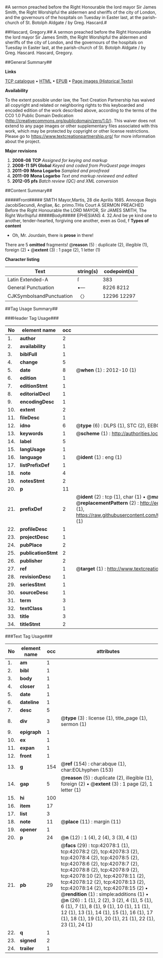 #A sermon preached before the Right Honourable the lord mayor Sir James Smith, the Right Worshipful the aldermen and sheriffs of the city of London, and the governours of the hospitals on Tuesday in Easter last, at the parish-church of St. Botolph Aldgate / by Greg. Hascard.#

##Hascard, Gregory.##
A sermon preached before the Right Honourable the lord mayor Sir James Smith, the Right Worshipful the aldermen and sheriffs of the city of London, and the governours of the hospitals on Tuesday in Easter last, at the parish-church of St. Botolph Aldgate / by Greg. Hascard.
Hascard, Gregory.

##General Summary##

**Links**

[TCP catalogue](http://www.ota.ox.ac.uk/tcp/)  • 
[HTML](http://tei.it.ox.ac.uk/tcp/Texts-HTML/free/A43/A43063.html)  • 
[EPUB](http://tei.it.ox.ac.uk/tcp/Texts-EPUB/free/A43/A43063.epub) • 
[Page images (Historical Texts)](https://historicaltexts.jisc.ac.uk/eebo-08951650e)

**Availability**

To the extent possible under law, the Text Creation Partnership has waived all copyright and related or neighboring rights to this keyboarded and encoded edition of the work described above, according to the terms of the CC0 1.0 Public Domain Dedication (http://creativecommons.org/publicdomain/zero/1.0/). This waiver does not extend to any page images or other supplementary files associated with this work, which may be protected by copyright or other license restrictions. Please go to https://www.textcreationpartnership.org/ for more information about the project.

**Major revisions**

1. __2008-08__ __TCP__ *Assigned for keying and markup*
1. __2008-11__ __SPi Global__ *Keyed and coded from ProQuest page images*
1. __2011-09__ __Mona Logarbo__ *Sampled and proofread*
1. __2011-09__ __Mona Logarbo__ *Text and markup reviewed and edited*
1. __2012-05__ __pfs__ *Batch review (QC) and XML conversion*

##Content Summary##

#####Front#####
SMITH Mayor,Martis, 28 die Aprilis 1685. Annoque Regis JacobiSecundi, Angliae, &c. primo.THis Court A SERMON PREACHED Before the Right Honourable the LORD MAYOR, Sir JAMES SMITH, The Right Worſhipful 
#####Body#####
EPHESIANS 4. 32.And be ye kind one to another, tender-hearted, forgiving one another, even as God, f
**Types of content**

  * Oh, Mr. Jourdain, there is **prose** in there!

There are 5 **omitted** fragments! 
 @__reason__ (5) : duplicate (2), illegible (1), foreign (2)  •  @__extent__ (3) : 1 page (2), 1 letter (1)

**Character listing**


|Text|string(s)|codepoint(s)|
|---|---|---|
|Latin Extended-A|ſ|383|
|General Punctuation|•—|8226 8212|
|CJKSymbolsandPunctuation|〈〉|12296 12297|

##Tag Usage Summary##

###Header Tag Usage###

|No|element name|occ|attributes|
|---|---|---|---|
|1.|__author__|2||
|2.|__availability__|1||
|3.|__biblFull__|1||
|4.|__change__|5||
|5.|__date__|8| @__when__ (1) : 2012-10 (1)|
|6.|__edition__|1||
|7.|__editionStmt__|1||
|8.|__editorialDecl__|1||
|9.|__encodingDesc__|1||
|10.|__extent__|2||
|11.|__fileDesc__|1||
|12.|__idno__|6| @__type__ (6) : DLPS (1), STC (2), EEBO-CITATION (1), OCLC (1), VID (1)|
|13.|__keywords__|1| @__scheme__ (1) : http://authorities.loc.gov/ (1)|
|14.|__label__|5||
|15.|__langUsage__|1||
|16.|__language__|1| @__ident__ (1) : eng (1)|
|17.|__listPrefixDef__|1||
|18.|__note__|4||
|19.|__notesStmt__|2||
|20.|__p__|11||
|21.|__prefixDef__|2| @__ident__ (2) : tcp (1), char (1)  •  @__matchPattern__ (2) : ([0-9\-]+):([0-9IVX]+) (1), (.+) (1)  •  @__replacementPattern__ (2) : http://eebo.chadwyck.com/downloadtiff?vid=$1&page=$2 (1), https://raw.githubusercontent.com/textcreationpartnership/Texts/master/tcpchars.xml#$1 (1)|
|22.|__profileDesc__|1||
|23.|__projectDesc__|1||
|24.|__pubPlace__|2||
|25.|__publicationStmt__|2||
|26.|__publisher__|2||
|27.|__ref__|1| @__target__ (1) : http://www.textcreationpartnership.org/docs/. (1)|
|28.|__revisionDesc__|1||
|29.|__seriesStmt__|1||
|30.|__sourceDesc__|1||
|31.|__term__|3||
|32.|__textClass__|1||
|33.|__title__|3||
|34.|__titleStmt__|2||


###Text Tag Usage###

|No|element name|occ|attributes|
|---|---|---|---|
|1.|__am__|1||
|2.|__bibl__|1||
|3.|__body__|1||
|4.|__closer__|1||
|5.|__date__|1||
|6.|__dateline__|1||
|7.|__desc__|5||
|8.|__div__|3| @__type__ (3) : license (1), title_page (1), sermon (1)|
|9.|__epigraph__|1||
|10.|__ex__|1||
|11.|__expan__|1||
|12.|__front__|1||
|13.|__g__|154| @__ref__ (154) : char:abque (1), char:EOLhyphen (153)|
|14.|__gap__|5| @__reason__ (5) : duplicate (2), illegible (1), foreign (2)  •  @__extent__ (3) : 1 page (2), 1 letter (1)|
|15.|__hi__|100||
|16.|__item__|17||
|17.|__list__|3||
|18.|__note__|11| @__place__ (11) : margin (11)|
|19.|__opener__|1||
|20.|__p__|24| @__n__ (12) : 1 (4), 2 (4), 3 (3), 4 (1)|
|21.|__pb__|29| @__facs__ (29) : tcp:42078:1 (1), tcp:42078:2 (2), tcp:42078:3 (2), tcp:42078:4 (2), tcp:42078:5 (2), tcp:42078:6 (2), tcp:42078:7 (2), tcp:42078:8 (2), tcp:42078:9 (2), tcp:42078:10 (2), tcp:42078:11 (2), tcp:42078:12 (2), tcp:42078:13 (2), tcp:42078:14 (2), tcp:42078:15 (2)  •  @__rendition__ (1) : simple:additions (1)  •  @__n__ (26) : 1 (1), 2 (2), 3 (2), 4 (1), 5 (1), 6 (1), 7 (1), 8 (1), 9 (1), 10 (1), 11 (1), 12 (1), 13 (1), 14 (1), 15 (1), 16 (1), 17 (1), 18 (1), 19 (1), 20 (1), 21 (1), 22 (1), 23 (1), 24 (1)|
|22.|__q__|1||
|23.|__signed__|2||
|24.|__trailer__|1||
